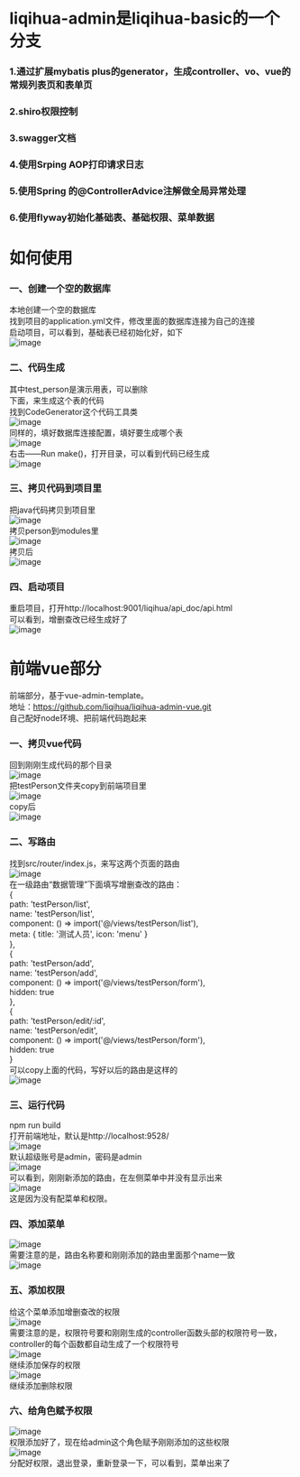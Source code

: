 # liqihua-admin是liqihua-basic的一个分支
### 1.通过扩展mybatis plus的generator，生成controller、vo、vue的常规列表页和表单页
### 2.shiro权限控制
### 3.swagger文档
### 4.使用Srping AOP打印请求日志
### 5.使用Spring 的@ControllerAdvice注解做全局异常处理
### 6.使用flyway初始化基础表、基础权限、菜单数据

#  如何使用
### 一、创建一个空的数据库
本地创建一个空的数据库  
找到项目的application.yml文件，修改里面的数据库连接为自己的连接  
启动项目，可以看到，基础表已经初始化好，如下  
 ![image](https://github.com/liqihua/readme_images/blob/master/liqihua-basic/image001.png)  
 ### 二、代码生成
 其中test_person是演示用表，可以删除  
下面，来生成这个表的代码  
找到CodeGenerator这个代码工具类  
 ![image](https://github.com/liqihua/readme_images/blob/master/liqihua-basic/image002.png)  
 同样的，填好数据库连接配置，填好要生成哪个表  
 ![image](https://github.com/liqihua/readme_images/blob/master/liqihua-basic/image003.png)  
 右击——Run make()，打开目录，可以看到代码已经生成  
 ![image](https://github.com/liqihua/readme_images/blob/master/liqihua-basic/image004.png)  
 ### 三、拷贝代码到项目里
 把java代码拷贝到项目里  
 ![image](https://github.com/liqihua/readme_images/blob/master/liqihua-basic/image005.png)  
 拷贝person到modules里  
 ![image](https://github.com/liqihua/readme_images/blob/master/liqihua-basic/image006.png)  
 拷贝后  
 ![image](https://github.com/liqihua/readme_images/blob/master/liqihua-basic/image007.png)  
 ### 四、启动项目
 重启项目，打开http://localhost:9001/liqihua/api_doc/api.html  
 可以看到，增删查改已经生成好了  
 ![image](https://github.com/liqihua/readme_images/blob/master/liqihua-basic/image008.png)  
 # 前端vue部分
 前端部分，基于vue-admin-template。  
 地址：https://github.com/liqihua/liqihua-admin-vue.git  
自己配好node环境、把前端代码跑起来  
### 一、拷贝vue代码
回到刚刚生成代码的那个目录  
 ![image](https://github.com/liqihua/readme_images/blob/master/liqihua-basic/image009.png)  
 把testPerson文件夹copy到前端项目里  
 ![image](https://github.com/liqihua/readme_images/blob/master/liqihua-basic/image010.png)  
 copy后  
 ![image](https://github.com/liqihua/readme_images/blob/master/liqihua-basic/image011.png)  
 ### 二、写路由
 找到src/router/index.js，来写这两个页面的路由  
 ![image](https://github.com/liqihua/readme_images/blob/master/liqihua-basic/image012.png)  
 在一级路由“数据管理”下面填写增删查改的路由：  
 {  
  path: 'testPerson/list',  
  name: 'testPerson/list',  
  component: () => import('@/views/testPerson/list'),  
  meta: { title: '测试人员', icon: 'menu' }  
},  
{  
  path: 'testPerson/add',  
  name: 'testPerson/add',  
  component: () => import('@/views/testPerson/form'),  
  hidden: true  
},  
{  
  path: 'testPerson/edit/:id',  
  name: 'testPerson/edit',  
  component: () => import('@/views/testPerson/form'),  
  hidden: true  
}  
 可以copy上面的代码，写好以后的路由是这样的  
 ![image](https://github.com/liqihua/readme_images/blob/master/liqihua-basic/image013.png)  
  ### 三、运行代码
 npm run build  
 打开前端地址，默认是http://localhost:9528/  
 ![image](https://github.com/liqihua/readme_images/blob/master/liqihua-basic/image014.png)  
 默认超级账号是admin，密码是admin  
 ![image](https://github.com/liqihua/readme_images/blob/master/liqihua-basic/image015.png)  
 可以看到，刚刚新添加的路由，在左侧菜单中并没有显示出来  
 ![image](https://github.com/liqihua/readme_images/blob/master/liqihua-basic/image016.png)  
 这是因为没有配菜单和权限。  
 ### 四、添加菜单
 ![image](https://github.com/liqihua/readme_images/blob/master/liqihua-basic/image017.png)  
 需要注意的是，路由名称要和刚刚添加的路由里面那个name一致  
 ![image](https://github.com/liqihua/readme_images/blob/master/liqihua-basic/image018.png)  
 ### 五、添加权限
 给这个菜单添加增删查改的权限  
 ![image](https://github.com/liqihua/readme_images/blob/master/liqihua-basic/image019.png)  
 需要注意的是，权限符号要和刚刚生成的controller函数头部的权限符号一致，controller的每个函数都自动生成了一个权限符号  
 ![image](https://github.com/liqihua/readme_images/blob/master/liqihua-basic/image020.png)  
 继续添加保存的权限  
 ![image](https://github.com/liqihua/readme_images/blob/master/liqihua-basic/image021.png)  
 继续添加删除权限  
 ### 六、给角色赋予权限
 ![image](https://github.com/liqihua/readme_images/blob/master/liqihua-basic/image022.png)  
 权限添加好了，现在给admin这个角色赋予刚刚添加的这些权限  
 ![image](https://github.com/liqihua/readme_images/blob/master/liqihua-basic/image023.png)  
 分配好权限，退出登录，重新登录一下，可以看到，菜单出来了  
